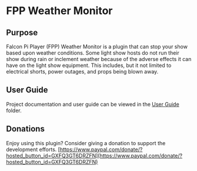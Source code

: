 # FPP Weather Monitor

## Purpose

Falcon Pi Player (FPP) Weather Monitor is a plugin that can stop your show based upon weather
conditions.
Some light show hosts do not run their show during rain or inclement weather because
of the adverse effects it can have on the light show equipment. This includes, but it not
limited to electrical shorts, power outages, and props being blown away.

## User Guide

Project documentation and user guide can be viewed in the [User Guide](./user_guide/) folder.

## Donations

Enjoy using this plugin? Consider giving a donation to support the development efforts.
[https://www.paypal.com/donate/?hosted_button_id=GXFQ3GT6DRZFN](https://www.paypal.com/donate/?hosted_button_id=GXFQ3GT6DRZFN)

